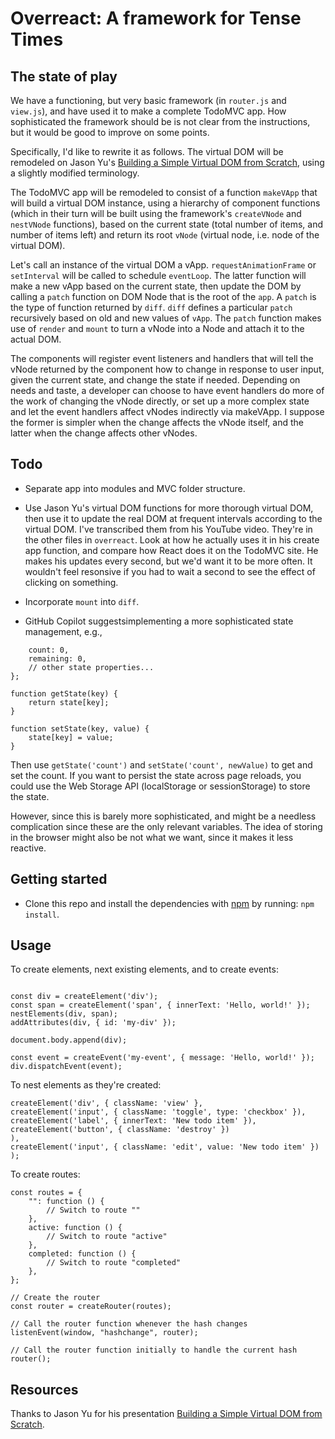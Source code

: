 # Overreact: A framework for Tense Times

## The state of play

We have a functioning, but very basic framework (in `router.js` and `view.js`), and have used it to make a complete TodoMVC app. How sophisticated the framework should be is not clear from the instructions, but it would be good to improve on some points.

Specifically, I'd like to rewrite it as follows. The virtual DOM will be remodeled on Jason Yu's [Building a Simple Virtual DOM from Scratch](https://www.youtube.com/watch?v=85gJMUEcnkc), using a slightly modified terminology.

The TodoMVC app will be remodeled to consist of a function `makeVApp` that will build a virtual DOM instance, using a hierarchy of component functions (which in their turn will be built using the framework's `createVNode` and `nestVNode` functions), based on the current state (total number of items, and number of items left) and return its root `vNode` (virtual node, i.e. node of the virtual DOM).

Let's call an instance of the virtual DOM a vApp. `requestAnimationFrame` or `setInterval` will be called to schedule `eventLoop`. The latter function will make a new vApp based on the current state, then update the DOM by calling a `patch` function on DOM Node that is the root of the `app`. A `patch` is the type of function returned by `diff`. `diff` defines a particular `patch` recursively based on old and new values of `vApp`. The `patch` function makes use of `render` and `mount` to turn a vNode into a Node and attach it to the actual DOM.

The components will register event listeners and handlers that will tell the vNode returned by the component how to change in response to user input, given the current state, and change the state if needed. Depending on needs and taste, a developer can choose to have event handlers do more of the work of changing the vNode directly, or set up a more complex state and let the event handlers affect vNodes indirectly via makeVApp. I suppose the former is simpler when the change affects the vNode itself, and the latter when the change affects other vNodes.

## Todo

- Separate app into modules and MVC folder structure.

- Use Jason Yu's virtual DOM functions for more thorough virtual DOM, then use it to update the real DOM at frequent intervals according to the virtual DOM. I've transcribed them from his YouTube video. They're in the other files in `overreact`. Look at how he actually uses it in his create app function, and compare how React does it on the TodoMVC site. He makes his updates every second, but we'd want it to be more often. It wouldn't feel resonsive if you had to wait a second to see the effect of clicking on something.

- Incorporate `mount` into `diff`.

- GitHub Copilot suggestsimplementing a more sophisticated state management, e.g.,

```let state = {
    count: 0,
    remaining: 0,
    // other state properties...
};

function getState(key) {
    return state[key];
}

function setState(key, value) {
    state[key] = value;
}
```

Then use `getState('count')` and `setState('count', newValue)` to get and set the count. If you want to persist the state across page reloads, you could use the Web Storage API (localStorage or sessionStorage) to store the state.

However, since this is barely more sophisticated, and might be a needless complication since these are the only relevant variables. The idea of storing in the browser might also be not what we want, since it makes it less reactive.

## Getting started

- Clone this repo and install the dependencies with [npm](https://npmjs.com) by running: `npm install`.

## Usage

To create elements, next existing elements, and to create events:

```import { createElement, createEvent, nestElements, addAttributes } from "./view.js";

const div = createElement('div');
const span = createElement('span', { innerText: 'Hello, world!' });
nestElements(div, span);
addAttributes(div, { id: 'my-div' });

document.body.append(div);

const event = createEvent('my-event', { message: 'Hello, world!' });
div.dispatchEvent(event);
```

To nest elements as they're created:

```const listItem = createElement('li', {},
createElement('div', { className: 'view' },
createElement('input', { className: 'toggle', type: 'checkbox' }),
createElement('label', { innerText: 'New todo item' }),
createElement('button', { className: 'destroy' })
),
createElement('input', { className: 'edit', value: 'New todo item' })
);
```

To create routes:

```// Define routes
const routes = {
	"": function () {
		// Switch to route ""
	},
	active: function () {
		// Switch to route "active"
	},
	completed: function () {
		// Switch to route "completed"
	},
};

// Create the router
const router = createRouter(routes);

// Call the router function whenever the hash changes
listenEvent(window, "hashchange", router);

// Call the router function initially to handle the current hash
router();
```

## Resources

Thanks to Jason Yu for his presentation [Building a Simple Virtual DOM from Scratch](https://www.youtube.com/watch?v=85gJMUEcnkc).
